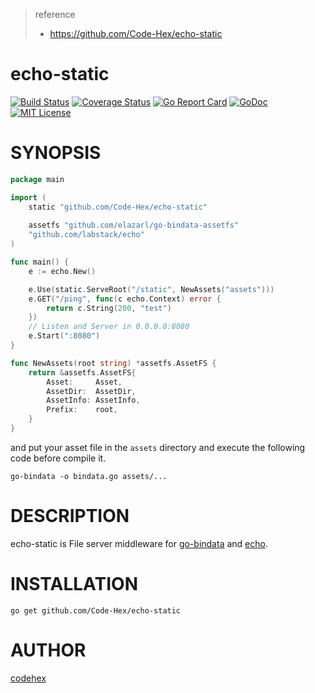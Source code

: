 > reference
> - https://github.com/Code-Hex/echo-static

echo-static
====
[![Build Status](https://travis-ci.org/Code-Hex/echo-static.svg?branch=master)](https://travis-ci.org/Code-Hex/echo-static)
[![Coverage Status](https://coveralls.io/repos/github/Code-Hex/echo-static/badge.svg?branch=master)](https://coveralls.io/github/Code-Hex/echo-static?branch=master)
[![Go Report Card](https://goreportcard.com/badge/github.com/Code-Hex/echo-static)](https://goreportcard.com/report/github.com/Code-Hex/echo-static)
[![GoDoc](https://godoc.org/github.com/Code-Hex/echo-static?status.svg)](https://godoc.org/github.com/Code-Hex/echo-static)
[![MIT License](http://img.shields.io/badge/license-MIT-blue.svg?style=flat)](LICENSE)
# SYNOPSIS
```go
package main

import (
    static "github.com/Code-Hex/echo-static"
 
    assetfs "github.com/elazarl/go-bindata-assetfs"
    "github.com/labstack/echo"
)

func main() {
    e := echo.New()

    e.Use(static.ServeRoot("/static", NewAssets("assets")))
    e.GET("/ping", func(c echo.Context) error {
        return c.String(200, "test")
    })
    // Listen and Server in 0.0.0.0:8080
    e.Start(":8080")
}

func NewAssets(root string) *assetfs.AssetFS {
	return &assetfs.AssetFS{
		Asset:     Asset,
		AssetDir:  AssetDir,
		AssetInfo: AssetInfo,
		Prefix:    root,
	}
}
```
and put your asset file in the `assets` directory and execute the following code before compile it.

    go-bindata -o bindata.go assets/...
	
# DESCRIPTION

echo-static is File server middleware for [go-bindata](https://github.com/jteeuwen/go-bindata) and [echo](https://github.com/labstack/echo).

# INSTALLATION

    go get github.com/Code-Hex/echo-static

# AUTHOR

[codehex](https://twitter.com/CodeHex)
